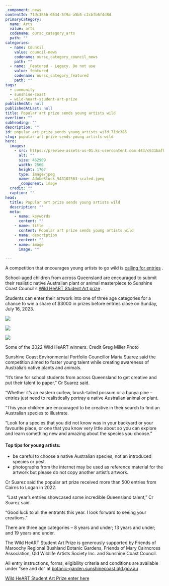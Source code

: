 ```yaml
---
_component: news
contentId: 71dc385b-6634-5f9a-a5b5-c2cbfb6f4d8d
primaryCategory:
  name: Arts
  value: arts
  codename: oursc_category_arts
  path: ""
categories:
  - name: Council
    value: council-news
    codename: oursc_category_council_news
    path: ""
  - name: _Featured - Legacy. Do not use
    value: featured
    codename: oursc_category_featured
    path: ""
tags:
  - community
  - sunshine-coast
  - wild-heart-student-art-prize
publishedAt: null
publishedAtLast: null
title: Popular art prize sends young artists wild
overline: ""
subheading: ""
description: ""
id: popular_art_prize_sends_young_artists_wild_71dc385
slug: popular-art-prize-sends-young-artists-wild
hero:
  images:
    - src: https://preview-assets-us-01.kc-usercontent.com:443/c631baf8-1b46-001f-580c-d0001b68b4a8/e82c412f-c410-451c-9ecf-32e5e3a60fce/AdobeStock_543102563-scaled.jpeg
      alt: ""
      size: 462909
      width: 2560
      height: 1707
      type: image/jpeg
      name: AdobeStock_543102563-scaled.jpeg
      _component: image
  credit: ""
  caption: ""
head:
  title: Popular art prize sends young artists wild
  description: ""
  meta:
    - name: keywords
      content: ""
    - name: title
      content: Popular art prize sends young artists wild
    - name: description
      content: ""
    - name: image
      image: ""

---
```

A competition that encourages young artists to go wild is [calling for entries](https://botanic-garden.sunshinecoast.qld.gov.au/see-and-do/wild-heart-student-art-prize)
.

School-aged children from across Queensland are encouraged to submit their realistic native Australian plant or animal masterpiece to Sunshine Coast Council’s [Wild HeART Student Art prize](https://botanic-garden.sunshinecoast.qld.gov.au/see-and-do/wild-heart-student-art-prize)
.

Students can enter their artwork into one of three age categories for a chance to win a share of $3000 in prizes before entries close on Sunday, July 16, 2023.

![](https://preview-assets-us-01.kc-usercontent.com:443/c631baf8-1b46-001f-580c-d0001b68b4a8/14ab0744-111e-4076-aa41-ba1f530baa94/8yrs-and-under-Winner-Eli-D-Numbat-Banded-anteater-Credit-Greg_Miller_Photo-683x1024.jpg)

![](https://preview-assets-us-01.kc-usercontent.com:443/c631baf8-1b46-001f-580c-d0001b68b4a8/8f6cf912-f29c-4a95-b698-a9015ad03d35/8yrs-and-under-Winner-Grace-C-South-Australian-Sturt-Pea-Credit-Greg_Miller_Photo-683x1024.jpg)

![](https://preview-assets-us-01.kc-usercontent.com:443/c631baf8-1b46-001f-580c-d0001b68b4a8/624fa72d-e7d8-4e12-a8af-f0c78352a510/Greg_Miller_Photo_040M22_062-683x1024.jpg)

Some of the 2022 Wild HeART winners. Credit Greg Miller Photo

Sunshine Coast Environmental Portfolio Councillor Maria Suarez said the competition aimed to foster young talent while creating awareness of Australia’s native plants and animals.

“It’s time for school students from across Queensland to get creative and put their talent to paper,” Cr Suarez said.

“Whether it’s an eastern curlew, brush-tailed possum or a bunya pine – entries just need to realistically portray a native Australian animal or plant.

“This year children are encouraged to be creative in their search to find an Australian species to illustrate. 

“Look for a species that you did not know was in your backyard or your favourite place, or one that you know very little about so you can explore and learn something new and amazing about the species you choose.” 

#### **Top tips for young artists:**

*   be careful to choose a native Australian species, not an introduced species or pest.
*   photographs from the internet may be used as reference material for the artwork but please do not copy another artist’s artwork.

Cr Suarez said the popular art prize received more than 500 entries from Cairns to Logan in 2022.

 “Last year’s entries showcased some incredible Queensland talent,” Cr Suarez said.

“Good luck to all the entrants this year. I look forward to seeing your creations.”

There are three age categories – 8 years and under; 13 years and under; and 19 years and under.

The Wild HeART Student Art Prize is generously supported by Friends of Maroochy Regional Bushland Botanic Gardens, Friends of Mary Cairncross Association, Qld Wildlife Artists Society Inc. and Sunshine Coast Council.

All entry instructions, forms, eligibility criteria and conditions are available under “see and do” at [botanic-garden.sunshinecoast.qld.gov.au](https://botanic-garden.sunshinecoast.qld.gov.au/See-and-do/Wild-HeART-Student-Art-Prize)
.

[Wild HeART Student Art Prize enter here](https://botanic-garden.sunshinecoast.qld.gov.au/See-and-do/Wild-HeART-Student-Art-Prize)

